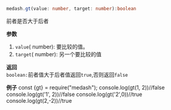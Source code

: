 ```ts
medash.gt(value: number, target: number):boolean
```  
前者是否大于后者

**参数**  
1. `value`( number): 要比较的值。
2. `target`( number): 另一个要比较的值

**返回**  
`boolean:`前者值大于后者值返回`true`,否则返回`false` 

**例子**
<me-embed>const {gt} = require("medash");
console.log(gt(1, 2))//false
console.log(gt('1', 2))//false
console.log(gt('2',0))//true
console.log(gt(2,-2))//true</me-embed>